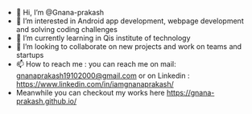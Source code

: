 - 👋 Hi, I’m @Gnana-prakash
- 👀 I’m interested in Android app development, webpage development and solving coding challenges
- 🌱 I’m currently learning in Qis institute of technology
- 💞️ I’m looking to collaborate on new projects and work on teams and startups
- 📫 How to reach me : you can reach me on mail: gnanaprakash19102000@gmail.com or on Linkedin : https://www.linkedin.com/in/iamgnanaprakash/
- Meanwhile you can checkout my works here https://gnana-prakash.github.io/

<!---
Gnana-prakash/Gnana-prakash is a ✨ special ✨ repository because its `README.md` (this file) appears on your GitHub profile.
You can click the Preview link to take a look at your changes.
--->
